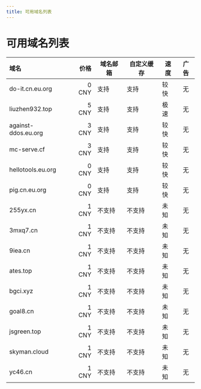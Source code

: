 ```yaml
---
title: 可用域名列表
---
```


# 可用域名列表

| 域名                |  价格 | 域名邮箱 | 自定义缓存 | 速度 | 广告 |
| :------------------ | ----: | -------- | ---------- | ---- | :--: |
| do-it.cn.eu.org     | 0 CNY | 支持     | 支持       | 较快 |  无  |
| liuzhen932.top      | 5 CNY | 支持     | 支持       | 极速 |  无  |
| against-ddos.eu.org | 3 CNY | 支持     | 支持       | 较快 |  无  |
| mc-serve.cf         | 3 CNY | 支持     | 支持       | 较快 |  无  |
| hellotools.eu.org   | 0 CNY | 支持     | 支持       | 较快 |  无  |
| pig.cn.eu.org       | 0 CNY | 支持     | 支持       | 较快 |  无  |
| 255yx.cn            | 1 CNY | 不支持   | 不支持     | 未知 |  无  |
| 3mxq7.cn            | 1 CNY | 不支持   | 不支持     | 未知 |  无  |
| 9iea.cn             | 1 CNY | 不支持   | 不支持     | 未知 |  无  |
| ates.top            | 1 CNY | 不支持   | 不支持     | 未知 |  无  |
| bgci.xyz            | 1 CNY | 不支持   | 不支持     | 未知 |  无  |
| goal8.cn            | 1 CNY | 不支持   | 不支持     | 未知 |  无  |
| jsgreen.top         | 1 CNY | 不支持   | 不支持     | 未知 |  无  |
| skyman.cloud        | 1 CNY | 不支持   | 不支持     | 未知 |  无  |
| yc46.cn             | 1 CNY | 不支持   | 不支持     | 未知 |  无  |
